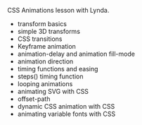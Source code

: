 CSS Animations lesson with Lynda. 

- transform basics
- simple 3D transforms
- CSS transitions
- Keyframe animation
- animation-delay and animation fill-mode
- animation direction
- timing functions and easing
- steps() timing function
- looping animations
- animating SVG with CSS
- offset-path
- dynamic CSS animation with CSS
- animating variable fonts with CSS
